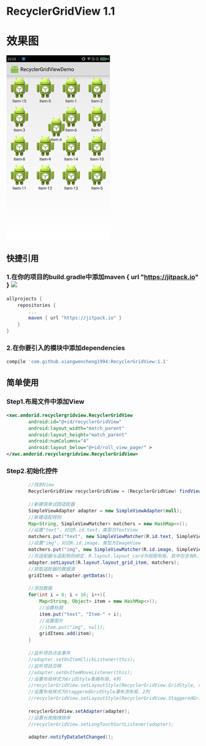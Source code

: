 # RecyclerGridView 1.1
# 效果图
![image](https://github.com/xiangwencheng1994/RecyclerGridView/blob/master/screenshots/demo1.png)
## 快捷引用
### 1.在你的项目的build.gradle中添加maven { url "https://jitpack.io" } [![](https://jitpack.io/v/xiangwencheng1994/RecyclerGridView.svg)](https://jitpack.io/#xiangwencheng1994/RecyclerGridView)
```gradle
allprojects {
    repositories {
        ...
        maven { url "https://jitpack.io" }
    }
}
```
### 2.在你要引入的模块中添加dependencies
```gradle
compile 'com.github.xiangwencheng1994:RecyclerGridView:1.1'
```
## 简单使用
### Step1.布局文件中添加View
```xml
<xwc.andorid.recyclergridview.RecyclerGridView
        android:id="@+id/recyclerGridView"
        android:layout_width="match_parent"
        android:layout_height="match_parent"
        android:numColumns="4"
        android:layout_below="@+id/roll_view_pager" >
</xwc.andorid.recyclergridview.RecyclerGridView>
```
### Step2.初始化控件
```java
        //找到View
        RecyclerGridView recyclerGridView = (RecyclerGridView) findViewById(R.id.recyclerGridView);

        //新建简单试图适配器
        SimpleViewAdapter adapter = new SimpleViewAdapter(null);
        //新建适配规则
        Map<String, SimpleViewMatcher> matchers = new HashMap<>();
        //设置"text"，对应R.id.text，类型为TextView
        matchers.put("text", new SimpleViewMatcher(R.id.text, SimpleViewMatcher.TEXTVIEW));
        //设置"img"，对应R.id.image，类型为ImageView
        matchers.put("img", new SimpleViewMatcher(R.id.image, SimpleViewMatcher.IMAGEVIEW));
        //将适配器与适配规则绑定，R.layout.layout_card为视图布局，其中包含有R.id.text和R.id.image
        adapter.setLayout(R.layout.layout_grid_item, matchers);
        //获取适配器的数据源
        gridItems = adapter.getDatas();

        //添加数据
        for(int i = 0; i < 16; i++){
            Map<String, Object> item = new HashMap<>();
            //设置标题
            item.put("text", "Item-" + i);
            //设置图片
            //item.put("img", null);
            gridItems.add(item);
        }

        //监听项目点击事件
        //adapter.setOnItemClickListener(this);
        //监听项目交换
        //adapter.setOnItemMoveListener(this);
        //设置布局样式为GridStyle表格布局，4列
        //recyclerGridView.setLayoutStyle(RecyclerGridView.GridStyle, 4);   //默认
        //设置布局样式为StaggeredGridStyle瀑布流布局，2列
        //recyclerGridView.setLayoutStyle(RecyclerGridView.StaggeredGridStyle, 2);

        recyclerGridView.setAdapter(adapter);
        //设置长按拖拽排序
        //recyclerGridView.setLongTouchSortListener(adapter);

        adapter.notifyDataSetChanged();
```
